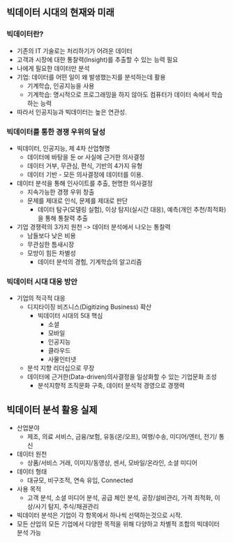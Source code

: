 ## 빅데이터 시대의 현재와 미래
### 빅데이터란?
- 기존의 IT 기술로는 처리하기가 어려운 데이터
- 고객과 시장에 대한 통찰력(Insight)를 추출할 수 있는 능력 필요
- 나에게 필요한 데이터만 분석
- 기업: 데이터를 어떤 일이 왜 발생했는지를 분석하는데 활용 
  - 기계학습, 인공지능을 사용
  - 기계학습: 명시적으로 프로그래밍을 하지 않아도 컴퓨터가 데이터 속에서 학습 하는 능력
- 따라서 인공지능과 빅데이터는 높은 연관성.
### 빅데이터를 통한 경쟁 우위의 달성
- 빅데이터, 인공지능, 제 4차 산업형명
  - 데이터에 바탕을 둔 or 사실에 근거한 의사결정
  - 데이터 거부, 무관심, 편식, 기반의 4가지 유형
  - 데이터 기반 - 모든 의사결정에 데이터를 이용.
- 데이터 분석을 통해 인사이트를 추출, 현명한 의사결정 
  - 지속가능한 경쟁 우위 창출
  - 문제를 제대로 인식, 문제를 제대로 판단
    - 데이터 탐구(모델링 실험), 이상 탐지(실시간 대응), 예측(개인 추천/최적화) 을 통해 통찰력 추출
- 기업 경쟁력의 3가지 원천 -> 데이터 분석에서 나오는 통찰력
  - 남들보다 낮은 비용
  - 무관심한 틈새시장
  - 모방이 힘든 차별성
    - 데이터 분석의 경험, 기계학습의 알고리즘
### 빅데이터 시대 대응 방안
- 기업의 적극적 대응
  - 디지타이징 비즈니스(Digitizing Business) 확산
    - 빅데이터 시대의 5대 핵심
      - 소셜
      - 모바일
      - 인공지능
      - 클라우드
      - 사물인터넷
  - 분석 지향 리더십으로 무장
  - 데이터에 근거한(Data-driven)의사결정을 일상화할 수 있는 기업문화 조성
    - 분석지향적 조직문화 구축, 데이터 분석적 경영으로 경쟁력
## 빅데이터 분석 활용 실제
- 산업분야
  - 제조, 의료 서비스, 금융/보험, 유동(온/오프), 여행/수송, 미디어/엔터, 전기/ 통신
- 데이터 원천
  - 상품/서비스 거래, 이미지/동영상, 센서, 모바일/온라인, 소셜 미디어
- 데이터 형태
  - 대규모, 비구조적, 연속 유입, Connected
- 사용 목적
  - 고객 분석, 소셜 미디어 분석, 공급 체인 분석, 공장/설비관리, 가격 최적화, 이상/사기 탐지, 주식/채권관리
- 빅데이터 분석은 기업이 각 항목에서 하나씩 선택하는것으로 시작.
- 모든 산업의 모든 기업에서 다양한 목적을 위해 다양하고 차별적 조합의 빅데이터 분석 가능

  
